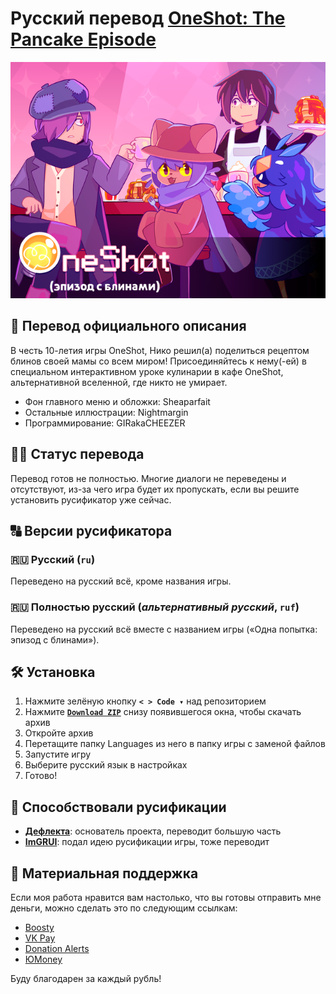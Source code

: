 # Русский перевод [OneShot: The Pancake Episode](https://futurecatgames.itch.io/oneshot-pancake-episode)
<div align="center">
    <img title="В будущем заменю эту картинку" src="Graphics/Titles/ru/normal.png">
    <br>
</div>

## 📢 Перевод официального описания

В честь 10-летия игры OneShot, Нико решил(а) поделиться рецептом блинов своей мамы со всем миром! Присоединяйтесь к нему(-ей) в специальном интерактивном уроке кулинарии в кафе OneShot, альтернативной вселенной, где никто не умирает.

* Фон главного меню и обложки: Sheaparfait
* Остальные иллюстрации: Nightmargin
* Программирование: GIRakaCHEEZER

## ✍🏻 Статус перевода

Перевод готов не полностью. Многие диалоги не переведены и отсутствуют, из-за чего игра будет их пропускать, если вы решите установить русификатор уже сейчас.

## 🔠 Версии русификатора

### 🇷🇺 Русский (`ru`)

Переведено на русский всё, кроме названия игры.

### 🇷🇺 Полностью русский (*альтернативный русский*, `ruf`)

Переведено на русский всё вместе с названием игры («Одна попытка: эпизод с блинами»).

## 🛠️ Установка

1. Нажмите зелёную кнопку **`< > Code ▾`** над репозиторием
2. Нажмите [**`Download ZIP`**](https://github.com/RushanM/OneShot-TPE-Russian-Translation/archive/refs/heads/main.zip) cнизу появившегося окна, чтобы скачать архив
3. Откройте архив
4. Перетащите папку Languages из него в папку игры с заменой файлов
5. Запустите игру
6. Выберите русский язык в настройках
7. Готово!

## 📛 Способствовали русификации

* [**Дефлекта**](https://github.com/RushanM): основатель проекта, переводит большую часть
* [**ImGRUI**](https://github.com/ImGRUI): подал идею русификации игры, тоже переводит

## 💝 Материальная поддержка

Если моя работа нравится вам настолько, что вы готовы отправить мне деньги, можно сделать это по следующим ссылкам:
* [Boosty](https://boosty.to/rushanm)
* [VK Pay](https://vk.me/moneysend/deflecta)
* [Donation Alerts](https://www.donationalerts.com/r/deflecta)
* [ЮMoney](https://yoomoney.ru/to/410015215253910)

Буду благодарен за каждый рубль!
